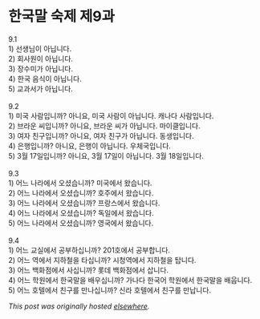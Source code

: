 # 한국말 숙제 제9과

<p>9.1<br>1) 선생님이 아닙니다.<br>2) 회사원이 아닙니다.<br>3) 장수미가 아닙니다.<br>4) 한국 음식이 아닙니다.<br>5) 교과서가 아닙니다.<br><br>9.2<br>1) 미국 사람입니까?  아니요, 미국 사람이 아닙니다.  캐나다 사람입니다.<br>2) 브라운 씨입니까?  아니요, 브라운 씨가 아닙니다.  마이클입니다.<br>3) 여자 친구입니까?  아니요, 여자 친구가 아닙니다.  동생입니다.<br>4) 은행입니까?  아니요, 은행이 아닙니다.  우체국입니다.<br>5) 3월 17일입니까?  아니요, 3월 17일이 아닙니다.  3월 18일입니다.<br><br>9.3<br>1) 어느 나라에서 오셨습니까?  미국에서 왔습니다.<br>2) 어느 나라에서 오셨습니까?  호주에서 왔습니다.<br>3) 어느 나라에서 오셨습니까?  프랑스에서 왔습니다.<br>4) 어느 나라에서 오셨습니까?  독일에서 왔습니다.<br>5) 어느 나라에서 오셨습니까?  영국에서 왔습니다.<br><br>9.4<br>1) 어느 교실에서 공부하십니까?  201호에서 공부합니다.<br>2) 어느 역에서 지하철을 타십니까?  시청역에서 지하철을 탑니다.<br>3) 어느 백화점에서 사십니까?  롯데 백화점에서 삽니다.<br>4) 어느 학원에서 한국말을 배우십니까?  가나다 한국어 학원에서 한국말을 배웁니다.<br>5) 어느 호텔에서 친구를 만나십니까?  신라 호텔에서 친구를 만납니다.</p>


*This post was originally hosted [elsewhere](http://planspace.blogspot.com/2008/12/9.html).*
